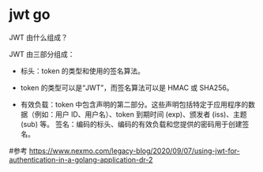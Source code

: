 # jwt go

JWT 由什么组成？

JWT 由三部分组成：

 - 标头：token 的类型和使用的签名算法。

 - token 的类型可以是“JWT”，而签名算法可以是 HMAC 或 SHA256。

 - 有效负载：token 中包含声明的第二部分。这些声明包括特定于应用程序的数据（例如：用户 ID、用户名）、token 到期时间 (exp)、颁发者 (iss)、主题 (sub) 等。
签名：编码的标头、编码的有效负载和您提供的密码用于创建签名。




#参考
 https://www.nexmo.com/legacy-blog/2020/09/07/using-jwt-for-authentication-in-a-golang-application-dr-2